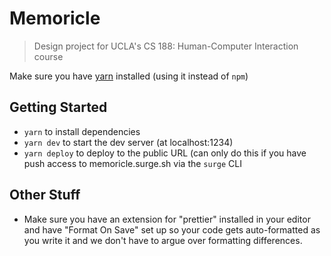# Memoricle
> Design project for UCLA's CS 188: Human-Computer Interaction course

Make sure you have [yarn](https://yarnpkg.com/en/) installed (using it instead of `npm`)


 ## Getting Started
 
* `yarn` to install dependencies
* `yarn dev` to start the dev server (at localhost:1234)
* `yarn deploy` to deploy to the public URL (can only do this if you have push access to memoricle.surge.sh via the `surge` CLI

## Other Stuff

* Make sure you have an extension for "prettier" installed in your editor and have "Format On Save" set up so your code gets auto-formatted as you write it and we don't have to argue over formatting differences.
